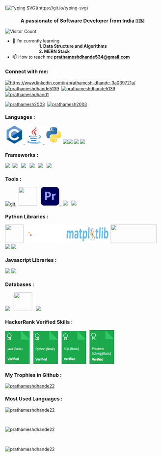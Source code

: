 <br />

[![Typing SVG](https://readme-typing-svg.herokuapp.com?size=35&duration=6500&color=01F736&width=800&height=60&lines=Hii+There+%F0%9F%91%8B+%2C+It's+Me+Prathamesh+Dhande.;I+love+coding+in+Python+and+Java.;Welcome+%F0%9F%99%8F+To+My+Github+Profile.)](https://git.io/typing-svg)

<h3 align="center">A passionate of Software Developer from India 🇮🇳</h3>

![Visitor Count](https://profile-counter.glitch.me/{prathameshdhande22}/count.svg)

- 🌱 I’m currently learning </br>&nbsp;&nbsp;&nbsp;&nbsp;&nbsp;&nbsp;&nbsp;&nbsp;&nbsp;&nbsp;&nbsp;&nbsp;&nbsp;&nbsp;&nbsp;&nbsp;&nbsp;&nbsp;&nbsp;&nbsp;&nbsp;&nbsp;**1. Data Structure and Algorithms**</br>&nbsp;&nbsp;&nbsp;&nbsp;&nbsp;&nbsp;&nbsp;&nbsp;&nbsp;&nbsp;&nbsp;&nbsp;&nbsp;&nbsp;&nbsp;&nbsp;&nbsp;&nbsp;&nbsp;&nbsp;&nbsp;
  **2. MERN Stack** </br>
- 📫 How to reach me **prathameshdhande534@gmail.com**

<h3 align="left">Connect with me:</h3>
<p align="left">
<a href="https://linkedin.com/in/prathamesh-dhande-3a039721a/" target="blank"><img align="center" src="https://img.shields.io/badge/LinkedIn-0077B5?style=for-the-badge&logo=linkedin&logoColor=white" alt="https://www.linkedin.com/in/prathamesh-dhande-3a039721a/" height="35" width="130" /></a>&nbsp;             
<a href="https://instagram.com/prathameshdhande5139" target="blank"><img align="center" src="https://img.shields.io/badge/Instagram-E4405F?style=for-the-badge&logo=instagram&logoColor=white" alt="prathameshdhande5139" height="35" width="150" /></a>&nbsp;
<a href="https://www.facebook.com/prathamesh.dhande.71/" target="blank"><img align="center" src="https://img.shields.io/badge/Facebook-1877F2?style=for-the-badge&logo=facebook&logoColor=white" alt="prathameshdhande5139" height="35" width="140" /></a>&nbsp;
<a href="https://www.hackerrank.com/prathameshdhand1" target="blank"><img align="center" src="https://img.shields.io/badge/-Hackerrank-2EC866?style=for-the-badge&logo=HackerRank&logoColor=white" alt="prathameshdhand1" height="35" width="150" /></a>&nbsp;

<a href="https://leetcode.com/prathamesh2003/" target="blank"><img align="center" src="https://img.shields.io/badge/-LeetCode-FFA116?style=for-the-badge&logo=LeetCode&logoColor=black" alt="prathamesh2003" height="35" width="140"/></a>&nbsp;
<a href="https://www.codechef.com/users/prathamesh2003" target="blank"><img align="center" src="https://img.shields.io/badge/Codechef-%23B92B27.svg?&style=for-the-badge&logo=Codechef&logoColor=white"  alt="prathamesh2003" height="35" width="140"/></a>

</p>

<h3 align="left">Languages :</h3>
<p align="left"> <a href="https://www.cprogramming.com/" target="_blank" rel="noreferrer"> <img src="https://raw.githubusercontent.com/devicons/devicon/master/icons/c/c-original.svg" alt="c" width="60" height="60"/> </a> <a href="https://www.java.com" target="_blank" rel="noreferrer"><img src="https://raw.githubusercontent.com/devicons/devicon/master/icons/java/java-original.svg" alt="java" width="60" height="60"/> </a>
<a href="https://www.python.org" target="_blank" rel="noreferrer"> <img src="https://raw.githubusercontent.com/devicons/devicon/master/icons/python/python-original.svg" alt="python" width="60" height="60"/></a><img src="https://cdn.jsdelivr.net/gh/devicons/devicon/icons/html5/html5-original.svg" height="60"/><img src="https://cdn.jsdelivr.net/gh/devicons/devicon/icons/css3/css3-original.svg" height="60"/> <img src="https://cdn.jsdelivr.net/gh/devicons/devicon/icons/javascript/javascript-original.svg" height="60" /> <a href="https://www.typescriptlang.org/docs/" target="_blank" rel="noreferrer"> <img src="https://cdn.jsdelivr.net/gh/devicons/devicon/icons/typescript/typescript-original.svg" height="60"/></a>
           
</p>

<h3 align="left">Frameworks : </h3>
<p align="left"><a href="https://getbootstrap.com/" target="_blank"><img src="https://cdn.jsdelivr.net/gh/devicons/devicon/icons/bootstrap/bootstrap-original-wordmark.svg" height="60"/></a>&nbsp;
<a href="https://mui.com/" target="_blank"><img src="https://cdn.jsdelivr.net/gh/devicons/devicon/icons/materialui/materialui-original.svg" height="60"/></a> &nbsp;
<a href="https://flask.palletsprojects.com/en/2.3.x/" target="_blank"><img src="https://skillicons.dev/icons?i=flask" height="60"/></a> &nbsp;
<a href="https://fastapi.tiangolo.com/" target="_blank"><img src="https://cdn.jsdelivr.net/gh/devicons/devicon/icons/fastapi/fastapi-original-wordmark.svg" height=70/></a> &nbsp;
<a href="https://tailwindcss.com/" target="_blank"><img src="https://cdn.jsdelivr.net/gh/devicons/devicon/icons/tailwindcss/tailwindcss-plain.svg" height=60/></a> &nbsp;
<a href="https://expressjs.com/" target="_blank"><img src="https://icongr.am/devicon/express-original.svg?color=ffffff" height=60/></a>
</p>

<h3 align="left">Tools :</h3>
<p align="left"><a href="https://git-scm.com/" target="_blank" rel="noreferrer"> <img src="https://www.vectorlogo.zone/logos/git-scm/git-scm-icon.svg" alt="git" width="60" height="60"/> </a> &nbsp; 
<a href="https://code.visualstudio.com/" target="_blank" rel="noreferrer"> <img src="https://cdn.jsdelivr.net/gh/devicons/devicon/icons/vscode/vscode-original.svg" width="60" height="60" /></a>&nbsp;&nbsp;
<a href="https://www.adobe.com/products/premiere.html" target="_blank" rel="noreferrer"><img src="images/premiere.png" width="60" height="60"/> &nbsp;</a>
<a href="https://www.eclipse.org/"><img src="https://skillicons.dev/icons?i=eclipse&theme=dark" height="60"></a>&nbsp;&nbsp;
<a href="https://github.com"><img src="https://skillicons.dev/icons?i=github&theme=dark" height="60"></a>
</p>

<h3 align="left">Python Libraries :</h3>
<p align="left"><a href="https://numpy.org/" target="_blank" rel="noreferrer">
<img src="https://cdn.jsdelivr.net/gh/devicons/devicon/icons/numpy/numpy-original.svg"  width="60" height="60" /></a> <a href="https://pandas.pydata.org/docs/getting_started/index.html" target="_blank" rel="noreferrer"><img src="images/pandas_white.svg" width="130" height="60"/></a><a href="https://matplotlib.org/stable/api/index.html" target="_blank" rel="noreferrer"><img src="images/logo_dark.svg" width="150" height="60"/></a><a href="https://seaborn.pydata.org/api.html" target="_blank" rel="noreferrer"><img src="https://ucarecdn.com/95a55829-e0a1-45e3-ae74-4358ba66e4e3/" width="150" height="60"/></a> 
<a href="https://docs.python-telegram-bot.org/en/stable/index.html"><img src="https://ucarecdn.com/9dff300f-f0c1-46a4-8f2a-0a38c4964ebd/-/scale_crop/80x80/"></a>
<a href="https://docs.sqlalchemy.org/en/20/index.html" target="_blank"><img src="https://cdn.jsdelivr.net/gh/devicons/devicon/icons/sqlalchemy/sqlalchemy-original-wordmark.svg" height=100 /></a>
          
</p>

<h3 align="left">Javascript Libraries :</h3>
<p align="left">
<a href="https://react.dev/" target="_blank"><img src="https://cdn.jsdelivr.net/gh/devicons/devicon/icons/react/react-original-wordmark.svg" height="60"/></a>
<a href="https://react-redux.js.org/" target="_blank"><img src="https://cdn.jsdelivr.net/gh/devicons/devicon/icons/redux/redux-original.svg" height="60"/></a>
</p>

<h3 align="left">Databases :</h3>
<p align="left">
<a href="https://www.mongodb.com/" target="_blank"><img src="https://cdn.jsdelivr.net/gh/devicons/devicon/icons/mongodb/mongodb-plain-wordmark.svg" height=60 /></a> &nbsp;
<a href="https://www.mysql.com/" target="_blank" rel="noreferrer">
<img src="https://cdn.jsdelivr.net/gh/devicons/devicon/icons/mysql/mysql-original-wordmark.svg" width="60" height="60" /></a> &nbsp;
<a href="https://www.sqlite.org/index.html" target="_blank"><img src="https://cdn.jsdelivr.net/gh/devicons/devicon/icons/sqlite/sqlite-original-wordmark.svg" height=60/></a>

</p>

<h3>HackerRank Verified Skills :</h3>
<a href="https://www.hackerrank.com/certificates/ae5dbc2a7242" target="_blank"><img src="images/java.png" alt="java" width="80" ></a> &nbsp;
<a href="https://www.hackerrank.com/certificates/f936f83e707d" target="_blank"><img src="images/python.png" alt="java" width="80" ></a> &nbsp;
<a href="https://www.hackerrank.com/certificates/10858d06e504" target="_blank"><img src="images/sql.png" alt="java" width="80" ></a> &nbsp;
<a href="https://www.hackerrank.com/certificates/b91cefc0b310" target="_blank"><img src="images/problem_solving.png" alt="java" width="80" height="110" ></a>
</br>

<h3> My Trophies in Github :</h3>
<p align="left"> <a href="https://github.com/ryo-ma/github-profile-trophy"><img src="https://github-profile-trophy.vercel.app/?username=prathameshdhande22&theme=radical" alt="prathameshdhande22" /></a> </p>

<h3> Most Used Languages :</h3>
<p><img align="center" src="https://github-readme-stats.vercel.app/api/top-langs?username=prathameshdhande22&show_icons=true&locale=en&layout=compact&theme=highcontrast" alt="prathameshdhande22" /></p>
<br/>

<p><img align="center" src="https://github-readme-stats.vercel.app/api?username=prathameshdhande22&show_icons=true&locale=en&theme=highcontrast" alt="prathameshdhande22" /></p>
<br/>
<p><img align="center" src="https://github-readme-streak-stats.herokuapp.com/?user=prathameshdhande22&theme=highcontrast" alt="prathameshdhande22" /></p>
